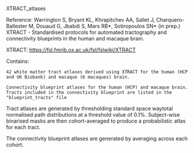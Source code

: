 XTRACT_atlases

Reference: Warrington S, Bryant KL, Khrapitchev AA, Sallet J, Charquero-Ballester M, Douaud G, Jbabdi S, Mars RB*, Sotiropoulos SN* (in prep.) XTRACT - Standardised protocols for automated tractography and connectivity blueprints in the human and macaque brain.


XTRACT: https://fsl.fmrib.ox.ac.uk/fsl/fslwiki/XTRACT

Contains:

	42 white matter tract atlases derived using XTRACT for the human (HCP and UK Biobank) and macaque (6 macaques) brain.
	
	Connectivity blueprint atlases for the human (HCP) and macaque brain. Tracts included in the connectivity blueprint are listed in the "blueprint_tracts" file


Tract atlases are generated by thresholding standard space waytotal normalised path distributions at a threshold value of 0.1%. Subject-wise binarised masks are then cohort-averaged to produce a probabilistic atlas for each tract.

The connectivity blueprint atlases are generated by averaging across each cohort.
